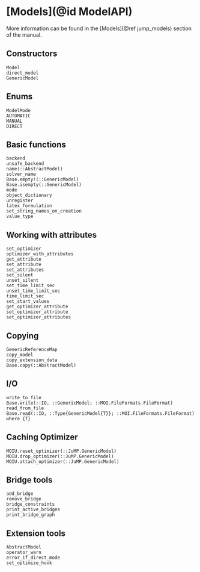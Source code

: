 # [Models](@id ModelAPI)

More information can be found in the [Models](@ref jump_models) section of
the manual.

## Constructors

```@docs
Model
direct_model
GenericModel
```

## Enums

```@docs
ModelMode
AUTOMATIC
MANUAL
DIRECT
```

## Basic functions

```@docs
backend
unsafe_backend
name(::AbstractModel)
solver_name
Base.empty!(::GenericModel)
Base.isempty(::GenericModel)
mode
object_dictionary
unregister
latex_formulation
set_string_names_on_creation
value_type
```

## Working with attributes

```@docs
set_optimizer
optimizer_with_attributes
get_attribute
set_attribute
set_attributes
set_silent
unset_silent
set_time_limit_sec
unset_time_limit_sec
time_limit_sec
set_start_values
get_optimizer_attribute
set_optimizer_attribute
set_optimizer_attributes
```

## Copying

```@docs
GenericReferenceMap
copy_model
copy_extension_data
Base.copy(::AbstractModel)
```
## I/O

```@docs
write_to_file
Base.write(::IO, ::GenericModel; ::MOI.FileFormats.FileFormat)
read_from_file
Base.read(::IO, ::Type{GenericModel{T}}; ::MOI.FileFormats.FileFormat) where {T}
```

## Caching Optimizer

```@docs
MOIU.reset_optimizer(::JuMP.GenericModel)
MOIU.drop_optimizer(::JuMP.GenericModel)
MOIU.attach_optimizer(::JuMP.GenericModel)
```

## Bridge tools

```@docs
add_bridge
remove_bridge
bridge_constraints
print_active_bridges
print_bridge_graph
```

## Extension tools

```@docs
AbstractModel
operator_warn
error_if_direct_mode
set_optimize_hook
```
